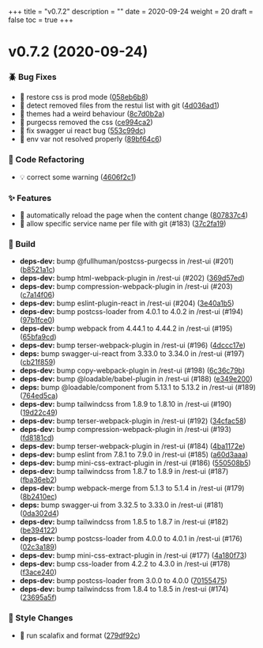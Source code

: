 +++
title = "v0.7.2"
description = ""
date = 2020-09-24
weight = 20
draft = false
toc = true
+++

# v0.7.2 (2020-09-24)

### :beetle: Bug Fixes

* 🐛 restore css is prod mode ([058eb6b8](https://github.com/UnisonUI/UnisonUI/commit/058eb6b8b54f06e42c54096c744e94af9b80081f))
* 🐛 detect removed files from the restui list with git ([4d036ad1](https://github.com/UnisonUI/UnisonUI/commit/4d036ad117fcdf71a6a46234871ea5068ae3e79c))
* 🐛 themes had a weird behaviour ([8c7d0b2a](https://github.com/UnisonUI/UnisonUI/commit/8c7d0b2ad5ab344f40ed7e7deb26584015e9e7b7))
* 🐛 purgecss removed the css ([ce994ca2](https://github.com/UnisonUI/UnisonUI/commit/ce994ca2470213c8f7e5d5a06086209aa9175c46))
* 🐛 fix swagger ui react bug ([553c99dc](https://github.com/UnisonUI/UnisonUI/commit/553c99dcb0c26dea78e9e78b075a9c6b8ee6acc3))
* 🐛 env var not resolved properly ([89bf64c6](https://github.com/UnisonUI/UnisonUI/commit/89bf64c69b37f7dda2d0704be5a13ddcb6dcf369))

### :ghost: Code Refactoring

* 💡 correct some warning ([4606f2c1](https://github.com/UnisonUI/UnisonUI/commit/4606f2c173f82d411dfe3bedbaefb8201ac994f4))

### :sparkles: Features

* 🎸 automatically reload the page when the content change ([807837c4](https://github.com/UnisonUI/UnisonUI/commit/807837c4e7bee5edeafa0463c1c17cb6572d91c6))
* 🎸 allow specific service name per file with git (#183) ([37c2fa19](https://github.com/UnisonUI/UnisonUI/commit/37c2fa191a22bb03ea660a72a33a1cf0ef695e63))

### :wrench: Build

* **deps-dev:** bump @fullhuman/postcss-purgecss in /rest-ui (#201) ([b8521a1c](https://github.com/UnisonUI/UnisonUI/commit/b8521a1c0db0dd0b3d31be8df3b23db27552de19))
* **deps-dev:** bump html-webpack-plugin in /rest-ui (#202) ([369d57ed](https://github.com/UnisonUI/UnisonUI/commit/369d57ed3816c2b9dbf2b59eb3d1d18a37bdb635))
* **deps-dev:** bump compression-webpack-plugin in /rest-ui (#203) ([c7a14f06](https://github.com/UnisonUI/UnisonUI/commit/c7a14f0692af6d889c3522f40e64b90555a853fc))
* **deps-dev:** bump eslint-plugin-react in /rest-ui (#204) ([3e40a1b5](https://github.com/UnisonUI/UnisonUI/commit/3e40a1b53d8acba07a72eb09bb578e056004699d))
* **deps-dev:** bump postcss-loader from 4.0.1 to 4.0.2 in /rest-ui (#194) ([97b1fce0](https://github.com/UnisonUI/UnisonUI/commit/97b1fce03bee646375583711cef65c2a5ce84fae))
* **deps-dev:** bump webpack from 4.44.1 to 4.44.2 in /rest-ui (#195) ([65bfa9cd](https://github.com/UnisonUI/UnisonUI/commit/65bfa9cd0a09b415f166146d0f3af138639a0d7f))
* **deps-dev:** bump terser-webpack-plugin in /rest-ui (#196) ([4dccc17e](https://github.com/UnisonUI/UnisonUI/commit/4dccc17e989a883425013b79591ad2648219f185))
* **deps:** bump swagger-ui-react from 3.33.0 to 3.34.0 in /rest-ui (#197) ([cb21f859](https://github.com/UnisonUI/UnisonUI/commit/cb21f8599356bcb5fdcf6d2fc2a6e14c5b557fbc))
* **deps-dev:** bump copy-webpack-plugin in /rest-ui (#198) ([6c36c79b](https://github.com/UnisonUI/UnisonUI/commit/6c36c79bc6b832210b3934443969360ae3b60766))
* **deps-dev:** bump @loadable/babel-plugin in /rest-ui (#188) ([e349e200](https://github.com/UnisonUI/UnisonUI/commit/e349e2000bc98967775fc7bd5a1af0b895fca318))
* **deps:** bump @loadable/component from 5.13.1 to 5.13.2 in /rest-ui (#189) ([764ed5ca](https://github.com/UnisonUI/UnisonUI/commit/764ed5ca4da4c83c89f83bc0b84907e9f1864199))
* **deps-dev:** bump tailwindcss from 1.8.9 to 1.8.10 in /rest-ui (#190) ([19d22c49](https://github.com/UnisonUI/UnisonUI/commit/19d22c491edfefc96c739d4292731893199aa861))
* **deps-dev:** bump terser-webpack-plugin in /rest-ui (#192) ([34cfac58](https://github.com/UnisonUI/UnisonUI/commit/34cfac58a0fc381b4ee44ca35e7217a193bc253a))
* **deps-dev:** bump compression-webpack-plugin in /rest-ui (#193) ([fd8181cd](https://github.com/UnisonUI/UnisonUI/commit/fd8181cdce801ad52e725a1fb91f0c9af645be0b))
* **deps-dev:** bump terser-webpack-plugin in /rest-ui (#184) ([4ba1172e](https://github.com/UnisonUI/UnisonUI/commit/4ba1172eba093149dc3de3150b95795c93c1c379))
* **deps-dev:** bump eslint from 7.8.1 to 7.9.0 in /rest-ui (#185) ([a60d3aaa](https://github.com/UnisonUI/UnisonUI/commit/a60d3aaa03da3ca8932de5dcc7cb4fb42f2ade24))
* **deps-dev:** bump mini-css-extract-plugin in /rest-ui (#186) ([550508b5](https://github.com/UnisonUI/UnisonUI/commit/550508b5ac38951fba06cc256d02d8cf7add50c9))
* **deps-dev:** bump tailwindcss from 1.8.7 to 1.8.9 in /rest-ui (#187) ([fba36eb2](https://github.com/UnisonUI/UnisonUI/commit/fba36eb27b29909b4889391491e47736b2a12883))
* **deps-dev:** bump webpack-merge from 5.1.3 to 5.1.4 in /rest-ui (#179) ([8b2410ec](https://github.com/UnisonUI/UnisonUI/commit/8b2410ecc7757d2c34fe93e674bc51e37e33eba9))
* **deps:** bump swagger-ui from 3.32.5 to 3.33.0 in /rest-ui (#181) ([0da302d4](https://github.com/UnisonUI/UnisonUI/commit/0da302d42895746621189020d68d792740ebd409))
* **deps-dev:** bump tailwindcss from 1.8.5 to 1.8.7 in /rest-ui (#182) ([be394122](https://github.com/UnisonUI/UnisonUI/commit/be3941220bd6adea869e1ce30aef27ff68c20e15))
* **deps-dev:** bump postcss-loader from 4.0.0 to 4.0.1 in /rest-ui (#176) ([02c3a189](https://github.com/UnisonUI/UnisonUI/commit/02c3a189edb027a7dc90d7ea5d33107d0927f4e5))
* **deps-dev:** bump mini-css-extract-plugin in /rest-ui (#177) ([4a180f73](https://github.com/UnisonUI/UnisonUI/commit/4a180f7373d73de5c2954343c1e0bf5f04327421))
* **deps-dev:** bump css-loader from 4.2.2 to 4.3.0 in /rest-ui (#178) ([f3ace240](https://github.com/UnisonUI/UnisonUI/commit/f3ace24087e9f91aed4d5b0d03fe9bf9a3bb2d5b))
* **deps-dev:** bump postcss-loader from 3.0.0 to 4.0.0 ([70155475](https://github.com/UnisonUI/UnisonUI/commit/70155475f68bb46a2fe37c724f4347ab01f6788e))
* **deps-dev:** bump tailwindcss from 1.8.4 to 1.8.5 in /rest-ui (#174) ([23695a5f](https://github.com/UnisonUI/UnisonUI/commit/23695a5f6ea83d553324daf453bb270b9c4292a5))

### :art: Style Changes

* 💄 run scalafix and format ([279df92c](https://github.com/UnisonUI/UnisonUI/commit/279df92c0cd0cc7c0c48bb46ef384787be058746))

